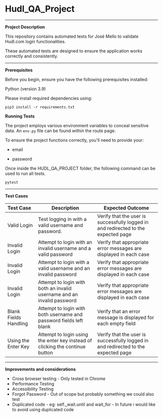 # Hudl_QA_Project

----
 
**Project Description**

This repository contains automated tests for José Mello to validate Hudl.com login functionalities.

These automated tests are designed to ensure the application works correctly and consistently.

----------

**Prerequisites**

Before you begin, ensure you have the following prerequisites installed:

Python (version 3.9)

Please install required dependencies using:

`pip3 install -r requirements.txt`

**Running Tests**

The project employs various environment variables to conceal sensitive data. An `env.py` file can be found within the route page. 

To ensure the project functions correctly, you'll need to provide your:

- email

- password

Once inside the HUDL_QA_PROJECT folder, the following command can be used to run all tests.

`pytest`

-------


**Test Cases**



| Test Case             | Description                                                                  | Expected Outcome |
|:----------------------|------------------------------------------------------------------------------|------------------|
| Valid Login           | Test logging in with a valid username and password.                          |       Verify that the user is successfully logged in and redirected to the expected page           |
| Invalid Login         | Attempt to login with an invalid username and a valid password               |       Verify that appropriate error messages are displayed in each case           |
| Invalid Login         | Attempt to login with a valid username and an invalid password               |          Verify that appropriate error messages are displayed in each case        |
| Invalid Login         | Attempt to login with both an invalid username and an invalid password       |    Verify that appropriate error messages are displayed in each case              |
| Blank Fields Handling | Attempt to login with both username and password fields left blank           |       Verify that an error message is displayed for each empty field                                                                            |
| Using the Enter Key   | Attempt to login using the enter key instead of clicking the continue button |         Verify that the user is successfully logged in and redirected to the expected page                                                                                                                                        |

-------

**Improvements and considerations**

- Cross browser testing - Only tested in Chrome
- Performance Testing
- Accessibility Testing
- Forgot Password - Out of scope but probably something we could also test
- Duplicated code - eg: self._wait.until and wait_for - In future i would like to avoid using duplicated code
